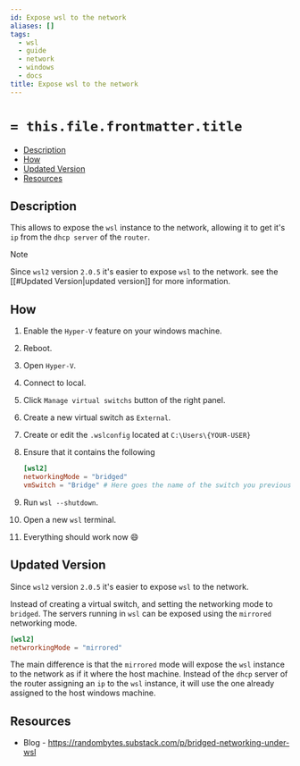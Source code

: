 ```yaml
---
id: Expose wsl to the network
aliases: []
tags:
  - wsl
  - guide
  - network
  - windows
  - docs
title: Expose wsl to the network
---
```

# `= this.file.frontmatter.title`

<!--toc:start-->

- [Description](#description)
- [How](#how)
- [Updated Version](#updated-version)
- [Resources](#resources)
<!--toc:end-->

## Description

This allows to expose the `wsl` instance to the network,
allowing it to get it's `ip` from the `dhcp server` of the `router`.

> [!note]
> Since `wsl2` version `2.0.5`
> it's easier to expose `wsl` to the network.
> see the [[#Updated Version|updated version]] for more information.

## How

1.  Enable the `Hyper-V` feature on your windows machine.
2.  Reboot.
3.  Open `Hyper-V`.
4.  Connect to local.
5.  Click `Manage virtual switchs` button of the right panel.
6.  Create a new virtual switch as `External`.
7.  Create or edit the `.wslconfig` located at `C:\Users\{YOUR-USER}`
8.  Ensure that it contains the following

    ```toml
    [wsl2]
    networkingMode = "bridged"
    vmSwitch = "Bridge" # Here goes the name of the switch you previously created
    ```

9.  Run `wsl --shutdown`.
10. Open a new `wsl` terminal.
11. Everything should work now 😄

## Updated Version

Since `wsl2` version `2.0.5` it's easier to expose `wsl` to the network.

Instead of creating a virtual switch, and setting the
networking mode to `bridged`.
The servers running in `wsl` can be exposed using the `mirrored` networking mode.

```toml
[wsl2]
netwrorkingMode = "mirrored"
```

The main difference is that the `mirrored` mode will expose the `wsl` instance to
the network as if it where the host machine. Instead of the `dhcp` server of the
router assigning an `ip` to the `wsl` instance, it will use the one already assigned
to the host windows machine.

## Resources

- Blog - https://randombytes.substack.com/p/bridged-networking-under-wsl
